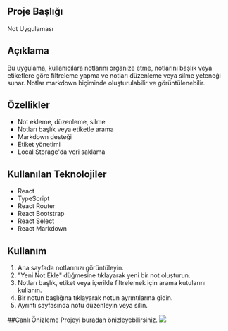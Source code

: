 ## Proje Başlığı

Not Uygulaması

## Açıklama

Bu uygulama, kullanıcılara notlarını organize etme, notlarını başlık veya etiketlere göre filtreleme yapma ve notları düzenleme veya silme yeteneği sunar. Notlar markdown biçiminde oluşturulabilir ve görüntülenebilir.

## Özellikler

- Not ekleme, düzenleme, silme
- Notları başlık veya etiketle arama
- Markdown desteği
- Etiket yönetimi
- Local Storage'da veri saklama
## Kullanılan Teknolojiler

- React
- TypeScript
- React Router
- React Bootstrap
- React Select
- React Markdown

## Kullanım

1. Ana sayfada notlarınızı görüntüleyin.
2. "Yeni Not Ekle" düğmesine tıklayarak yeni bir not oluşturun.
3. Notları başlık, etiket veya içerikle filtrelemek için arama kutularını kullanın.
4. Bir notun başlığına tıklayarak notun ayrıntılarına gidin.
5. Ayrıntı sayfasında notu düzenleyin veya silin.

##Canlı Önizleme
Projeyi <a href="https://yoursite.netlify.app" target="_blank">buradan</a> önizleyebilirsiniz.
<img src="screen.gif"/>